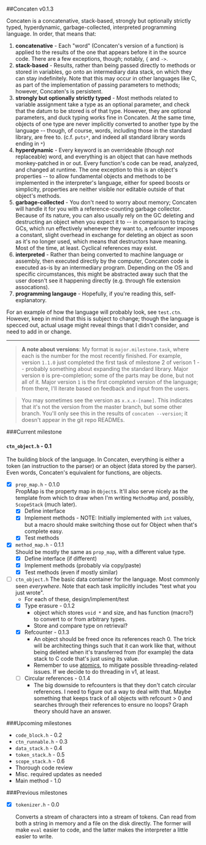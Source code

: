##Concaten v0.1.3

Concaten is a concatenative, stack-based, strongly but optionally strictly typed, hyperdynamic,
garbage-collected, interpreted programming language. In order, that means that:

1. **concatenative** - Each "word" (Concaten's version of a function) is applied to the results of the one
   that appears before it in the source code. There are a few exceptions, though; notably, `{` and `->`. 
2. **stack-based** - Results, rather than being passed directly to methods or stored in variables, go onto
   an intermediary data stack, on which they can stay indefinitely. Note that this may occur in other
   languages like C, as part of the implementation of passing parameters to methods; however, Concaten's is
   persistent.
3. **strongly but optionally strictly typed** - Most methods related to variable assignment take a type as
   an optional parameter, and check that the datum to be stored is of that type. However, they are optional
   parameters, and duck typing works fine in Concaten. At the same time, objects of one type are never
   implicitly converted to another type by the language -- though, of course, words, including those in the
   standard library, are free to. (c.f. `puts*`, and indeed all standard library words ending in `*`)
4. **hyperdynamic** - Every keyword is an overrideable (though *not* replaceable) word, and everything is an
   object that can have methods monkey-patched in or out. Every function's code can be read, analyzed, and
   changed at runtime. The one exception to this is an object's properties -- to allow fundamental objects
   and methods to be implemented in the interpreter's language, either for speed boosts or simplicity,
   properties are neither visible nor editable outside of that object's methods.
5. **garbage-collected** - You don't need to worry about memory; Concaten will handle it for you with a
   reference-counting garbage collector. Because of its nature, you can also usually rely on the GC deleting
   and destructing an object when you expect it to -- in comparison to tracing GCs, which run effectively
   whenever they want to, a refcounter imposes a constant, slight overhead in exchange for deleting an object
   as soon as it's no longer used, which means that destructors have meaning. Most of the time, at least.
   Cyclical references may exist.
6. **interpreted** - Rather than being converted to machine language or assembly, then executed directly by
   the computer, Concaten code is executed as-is by an intermediary program. Depending on the OS and specific
   circumstances, this might be abstracted away such that the user doesn't see it happening directly (e.g.
   through file extension assocations).
0. **programming langauge** - Hopefully, if you're reading this, self-explanatory.

For an example of how the language will probably look, see `test.ctn`. However, keep in mind that this is
subject to change; though the language is specced out, actual usage might reveal things that I didn't
consider, and need to add in or change.

---

> **A note about versions**: My format is `major.milestone.task`, where each is the number for the
> most recently finished. For example, version `1.1.0` just completed the first task of milestone 2 of
> verison 1 -- probably something about expanding the standard library. Major version `0` is pre-completion;
> some of the parts may be done, but not all of it. Major version `1` is the first completed version of
> the language; from there, I'll iterate based on feedback and input from the users.

> You may sometimes see the version as `x.x.x-[name]`. This indicates that it's not the version from the
> master branch, but some other branch. You'll only see this in the results of `concaten --version`; it
> doesn't appear in the git repo READMEs.

###Current milestone

#### `ctn_object.h` - 0.1

The building block of the language. In Concaten, everything is either a token (an instruction to the parser)
or an object (data stored by the parser). Even words, Concaten's equivalent for functions, are objects.

- [x] `prop_map.h` - 0.1.0  
  PropMap is the property map in `Object`s. It'll also serve nicely as the template from which to draw
    when I'm writing `MethodMap` and, possibly, `ScopeStack` (much later).
  * [x] Define interface
  * [x] Implement methods - NOTE: Initially implemented with `int` values, but a macro should make switching
        those out for Object when that's complete easy.
  * [x] Test methods
- [x] `method_map.h` - 0.1.1  
  Should be mostly the same as `prop_map`, with a different value type.
  * [x] Define interface (if different)
  * [x] Implement methods (probably via copy/paste)
  * [x] Test methods (even if mostly similar)
- [ ] `ctn_object.h`
  The basic data container for the language. Most commonly seen *everywhere*. Note that each task implicitly
  includes "test what you just wrote".
  * For each of these, design/implement/test
  * [x] Type erasure - 0.1.2
    * object which stores `void *` and size, and has function (macro?) to convert to or from arbitrary types.
    * Store and compare type on retrieval?
  * [x] Refcounter - 0.1.3
    * An object should be freed once its references reach 0. The trick will be architecting things such that
      it can work like that, without being deleted when it's transferred from (for example) the data stack
      to C code that's just using its value.
    * Remember to use [atomics](http://en.cppreference.com/w/c/atomic), to mitigate possible threading-related
      issues. If we decide to do threading in v1, at least.
  * [ ] Circular references - 0.1.4
    * The big downside to refcounters is that they don't catch circular references. I need to figure out
      a way to deal with that. Maybe something that keeps track of all objects with refcount > 0 and searches
      through their references to ensure no loops? Graph theory should have an answer.

###Upcoming milestones

* `code_block.h` - 0.2
* `ctn_runnable.h` - 0.3
* `data_stack.h` - 0.4
* `token_stack.h` - 0.5
* `scope_stack.h` - 0.6
* Thorough code review
* Misc. required updates as needed
* Main method - 1.0

###Previous milestones

- [x] `tokenizer.h` - 0.0

  Converts a stream of characters into a stream of tokens. Can read from both a string in memory and a file
  on the disk directly. The former will make `eval` easier to code, and the latter makes the interpreter a
  little easier to write.

